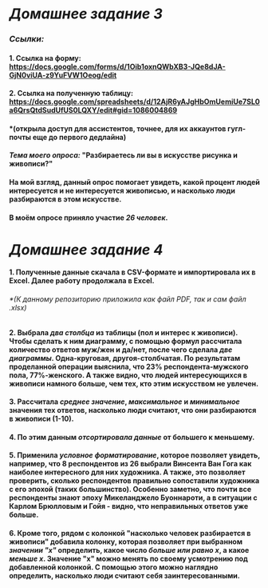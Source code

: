 # _Домашнее задание 3_
### _Сcылки:_
#### 1. Ссылка на форму:  <https://docs.google.com/forms/d/1Oib1oxnQWbXB3-JQe8dJA-GjN0viUA-z9YuFVW1Oeog/edit>
#### 2. Ссылка на полученную таблицу:  <https://docs.google.com/spreadsheets/d/12AjR6yAJgHbOmUemiUe7SL0a6QrsQtdSudUfUS0LQXY/edit#gid=1086004869>
#### *(открыла доступ для ассистентов, точнее, для их аккаунтов гугл-почты еще до первого дедлайна)
#### *Тема моего опроса:* "Разбираетесь ли вы в искусстве рисунка и живописи?" 
#### На мой взгляд, данный опрос помогает увидеть, какой процент людей интересуется и не интересуется живописью, и насколько люди разбираются в этом искусстве.
#### В моём опросе приняло участие *26 человек*.
#
# _Домашнее задание 4_
#### 1. Полученные данные скачала в CSV-формате и импортировала их в Excel. Далее работу продолжала в Excel. 
###### *(К данному репозиторию приложила как файл PDF, так и сам файл .xlsx)
#### 2. Выбрала *два столбца* из таблицы (пол и интерес к живописи). Чтобы сделать к ним диаграмму, с помощью формул рассчитала количество ответов муж/жен и да/нет, после чего сделала *две диаграммы*. Одна-круговая, другоя-столбчатая. По результатам проделанной операции выяснила, что 23% респондента-мужского пола, 77%-женского. А также видно, что людей интересующихся в живописи намного больше, чем тех, кто этим искусством не увлечен.
#### 3. Рассчитала *среднее значение*, *максимальное* и *минимальное* значения тех ответов, насколько люди считают, что они разбираются в живописи (1-10). 
#### 4. По этим данным *отсортировала данные* от большего к меньшему. 
#### 5. Применила *условное форматирование*, которое позволяет увидеть, например, что 8 респондентов из 26 выбрали Винсента Ван Гога как наиболее интересного для них художника. А также, это позволяет проверить, сколько респондентов правильно сопоставили художника с его эпохой (таких большинство). Особенно заметно, что почти все респонденты знают эпоху Микеланджело Буоннароти, а в ситуации с Карлом Брюлловым и Гойя - видно, что неправильных ответов уже больше. 
#### 6. Кроме того, рядом с колонкой "насколько человек разбирается в живописи" добавила колонку, которая позволяет при выбранном *значении "x"* определить, какое число *больше или равно х*, а какое *меньше х*. Значение "х" можно менять по своему усмотрению под добавленной колонкой. С помощью этого можно наглядно определить, насколько люди считают себя заинтересованными.
